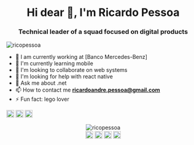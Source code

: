 <h1 align="center">Hi dear 👋, I'm Ricardo Pessoa</h1>
<h3 align="center">Technical leader of a squad focused on digital products</h3>
<p align="left"> <img src="https://komarev.com/ghpvc/?username=ricopessoa" alt="ricopessoa" /> </p>

- 🔭 I am currently working at [Banco Mercedes-Benz]
- 🌱 I'm currently learning mobile
- 👯 I'm looking to collaborate on web systems
- 🤔 I'm looking for help with react native
- 💬 Ask me about .net
- 📫 How to contact me **ricardoandre.pessoa@gmail.com**
- ⚡ Fun fact: lego lover

<p align="left">
<img src="https://devicons.github.io/devicon/devicon.git/icons/css3/css3-original-wordmark.svg" alt="css3"  width="20" height="20"/>
<img src="https://devicons.github.io/devicon/devicon.git/icons/html5/html5-original-wordmark.svg" alt="html5"  width="20" height="20"/>
<img src="https://devicons.github.io/devicon/devicon.git/icons/javascript/javascript-original.svg" alt="javascript" width="20" height="20"/>
</p>

<p align="center">
<img src="https://github-readme-stats.vercel.app/api?username=ricopessoa&show_icons=true" alt="ricopessoa"/> <br>
<a href="https://twitter.com/ricopessoa" target="blank"><img align="center" src="https://cdn.jsdelivr.net/npm/simple-icons@3.0.1/icons/twitter.svg" alt="ricopessoa" height="20" width="20" /></a>
<a href="https://linkedin.com/in/ricardopessoa" target="blank">   <img align="center" src="https://cdn.jsdelivr.net/npm/simple-icons@3.0.1/icons/linkedin.svg" alt="ricopessoa" height="20" width="20" /></a>
<a href="https://fb.com/ricopessoa" target="blank"><img align="center" src="https://cdn.jsdelivr.net/npm/simple-icons@3.0.1/icons/facebook.svg" alt="ricopessoa" height="20" width="20" /></a>
<a href="https://instagram.com/ricopessoa" target="blank"><img align="center" src="https://cdn.jsdelivr.net/npm/simple-icons@3.0.1/icons/instagram.svg" alt="ricopessoa" height="20" width="20" /></a>
</p>



<!--
**RicoPessoa/ricopessoa** is a ✨ _special_ ✨ repository because its `README.md` (this file) appears on your GitHub profile.

Here are some ideas to get you started:

- 🔭 I’m currently working on ...
- 🌱 I’m currently learning ...
- 👯 I’m looking to collaborate on ...
- 🤔 I’m looking for help with ...
- 💬 Ask me about ...
- 📫 How to reach me: ...
- 😄 Pronouns: ...
- ⚡ Fun fact: ...
-->
